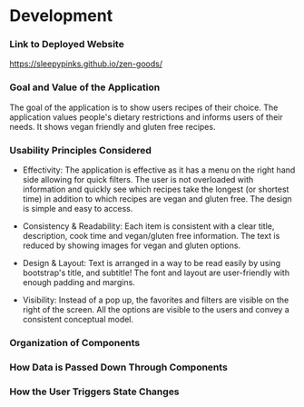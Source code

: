 # Development

### Link to Deployed Website
https://sleepypinks.github.io/zen-goods/

### Goal and Value of the Application
The goal of the application is to show users recipes of their choice. The application values people's dietary restrictions and informs users of their needs. It shows vegan friendly and gluten free recipes. 

### Usability Principles Considered

* Effectivity:
The application is effective as it has a menu on the right hand side allowing for quick filters. The user is not overloaded with information and quickly see which recipes take the longest (or shortest time) in addition to which recipes are vegan and gluten free. The design is simple and easy to access.

* Consistency & Readability: 
Each item is consistent with a clear title, description, cook time and vegan/gluten free information. The text is reduced by showing images for vegan and gluten options.

* Design & Layout:
Text is arranged in a way to be read easily by using bootstrap's title, and subtitle! The font and layout are user-friendly with enough padding and margins.

* Visibility:
Instead of a pop up, the favorites and filters are visible on the right of the screen. All the options are visible to the users and convey a consistent conceptual model.

### Organization of Components


### How Data is Passed Down Through Components

### How the User Triggers State Changes

